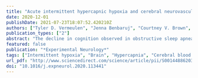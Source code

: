 ```yaml
---
title: "Acute intermittent hypercapnic hypoxia and cerebral neurovascular coupling in males and females"
date: 2020-12-01
publishDate: 2021-07-23T18:07:52.420210Z
authors: ["Tyler D. Vermeulen", "Jenna Benbaruj", "Courtney V. Brown", "Brooke M. Shafer", "John S. Floras", "Glen E. Foster"]
publication_types: ["2"]
abstract: "The decline in cognition observed in obstructive sleep apnea is linked to intermittent hypercapnic hypoxia (IHH), which is known to impair cerebrovascular reactivity. Whether acute IHH impairs the matching of cerebral blood flow to metabolism (i.e., neurovascular coupling, NVC) is unknown. We hypothesized that acute IHH would reduce cerebral NVC. Healthy participants (N = 17, 8 females, 9 males; age: 22 ± 3 years) had cerebral NVC measured at baseline and following 40-min of IHH at 1-min cycles with 40-s of hypercapnic hypoxia (target PETO2 = 50 mmHg, PETCO2 = +4 mmHg above baseline) and 20-s of normoxia. Cerebral NVC was quantified as the absolute and relative posterior cerebral artery blood velocity (PCAV; transcranial Doppler) and conductance (PCACVC; PCAV/mean arterial pressure [MAP]) response to a visual stimulus paradigm. Following IHH, resting PCAV was unchanged, MAP increased (+4 ± 6 mmHg, P textless 0.01) and PCACVC was reduced (−0.05 ± 0.04 cm/s/mmHg, P textless 0.01). The peak PCAV response to visual stimuli was unchanged following IHH, but the absolute and relative peak PCACVC response was increased (+0.011 ± 0.019 cm/s/mmHg, P textless 0.05 and +4.8 ± 6.1%, P textless 0.01, respectively) suggesting an increased cerebral vasodilatory response. No change occurred in the plateau cerebral NVC response following IHH. Changes in resting MAP induced by IHH did not correlate with changes in relative peak PCACVC (r2 = 0.095, P = 0.23). Cerebral NVC did not differ between sexes across all time points and was unchanged following a time-matched air-breathing control. In summary, acute IHH increases peak but not plateau cerebral NVC potentially through IHH mediated neuroplasticity."
featured: false
publication: "*Experimental Neurology*"
tags: ["Intermittent hypoxia", "Brain", "Hypercapnia", "Cerebral blood flow", "Neurovascular coupling"]
url_pdf: "http://www.sciencedirect.com/science/article/pii/S0014488620302727"
doi: "10.1016/j.expneurol.2020.113441"
---
```


